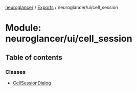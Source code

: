 [neuroglancer](../README.md) / [Exports](../modules.md) / neuroglancer/ui/cell\_session

# Module: neuroglancer/ui/cell\_session

## Table of contents

### Classes

- [CellSessionDialog](../classes/neuroglancer_ui_cell_session.CellSessionDialog.md)
